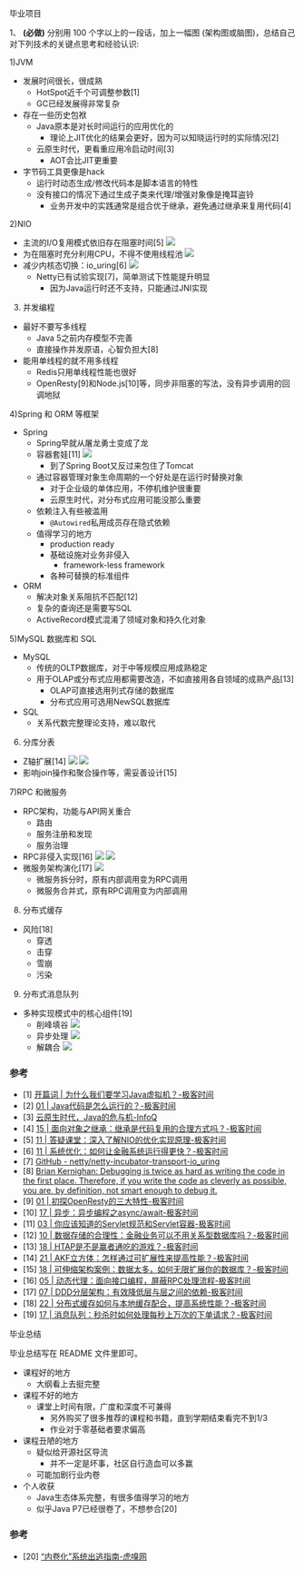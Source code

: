 毕业项目

1、 **(必做)** 分别用 100 个字以上的一段话，加上一幅图 (架构图或脑图)，总结自己
对下列技术的关键点思考和经验认识:

1)JVM

* 发展时间很长，很成熟
  * HotSpot近千个可调整参数[1]
  * GC已经发展得非常复杂
* 存在一些历史包袱
  * Java原本是对长时间运行的应用优化的
    * 理论上JIT优化的结果会更好，因为可以知晓运行时的实际情况[2]
  * 云原生时代，更看重应用冷启动时间[3]
    * AOT会比JIT更重要
* 字节码工具更像是hack
  * 运行时动态生成/修改代码本是脚本语言的特性
  * 没有接口的情况下通过生成子类来代理/增强对象像是掩耳盗铃
    * 业务开发中的实践通常是组合优于继承，避免通过继承来复用代码[4]

2)NIO

* 主流的I/O复用模式依旧存在阻塞时间[5]
![](images/d8f4a9cfb8d37d08487a68fc10e31fdd.png)
* 为在阻塞时充分利用CPU，不得不使用线程池
![](images/0de0c467036f2973143a620448068a82.png)
* 减少内核态切换：io_uring[6]
![](images/72c9b7902yy72c08e4175c0529edcc31.jpg)
  * Netty已有试验实现[7]，简单测试下性能提升明显
    * 因为Java运行时还不支持，只能通过JNI实现

3) 并发编程

* 最好不要写多线程
  * Java 5之前内存模型不完善
  * 直接操作并发原语，心智负担大[8]
* 能用单线程的就不用多线程
  * Redis只用单线程性能也很好
  * OpenResty[9]和Node.js[10]等，同步非阻塞的写法，没有异步调用的回调地狱

4)Spring 和 ORM 等框架

* Spring
  * Spring早就从屠龙勇士变成了龙
  * 容器套娃[11]
![](images/20190503213508577.jpg.png)
    * 到了Spring Boot又反过来包住了Tomcat
  * 通过容器管理对象生命周期的一个好处是在运行时替换对象
    * 对于企业级的单体应用，不停机维护很重要
    * 云原生时代，对分布式应用可能没那么重要
  * 依赖注入有些被滥用
    * `@Autowired`私用成员存在隐式依赖
  * 值得学习的地方
    * production ready
    * 基础设施对业务非侵入
      * framework-less framework
    * 各种可替换的标准组件
* ORM
  * 解决对象关系阻抗不匹配[12]
  * 复杂的查询还是需要写SQL
  * ActiveRecord模式混淆了领域对象和持久化对象

5)MySQL 数据库和 SQL

* MySQL
  * 传统的OLTP数据库，对于中等规模应用成熟稳定
  * 用于OLAP或分布式应用都需要改造，不如直接用各自领域的成熟产品[13]
    * OLAP可直接选用列式存储的数据库
    * 分布式应用可选用NewSQL数据库
* SQL
  * 关系代数完整理论支持，难以取代

6) 分库分表

* Z轴扩展[14]
![](images/61633c7e7679fd10b915494b72abb3aa.jpg)
![](images/dc9e29827c26f89ff3459b5c99313583.png)
* 影响join操作和聚合操作等，需妥善设计[15]

7)RPC 和微服务

* RPC架构，功能与API网关重合
  * 路由
  * 服务注册和发现
  * 服务治理
* RPC非侵入实现[16]
![](images/05cd18e7e33c5937c7c39bf8872c5753.jpg)
![](images/5042cf1b79e6b9233f2152e1e0aca741.jpg)
* 微服务架构演化[17]
![](images/7f1e3891c9c11abce96020e0bf20d67c.jpg)
  * 微服务拆分时，原有内部调用变为RPC调用
  * 微服务合并式，原有RPC调用变为内部调用

8) 分布式缓存

* 风险[18]
  * 穿透
  * 击穿
  * 雪崩
  * 污染

9) 分布式消息队列

* 多种实现模式中的核心组件[19]
  * 削峰填谷
![](images/de0a7a65a0bf51e1463d40d666a034ad.jpg)
  * 异步处理
![](images/3b19c4b5e93eeb32fd9665e330e6efaa.jpg)
  * 解耦合
![](images/6e096e287f2c418f663ab201f435a5f6.jpg)

### 参考
* [1] [开篇词 \| 为什么我们要学习Java虚拟机？-极客时间](https://time.geekbang.org/column/article/11074)
* [2] [01 \| Java代码是怎么运行的？-极客时间](https://time.geekbang.org/column/article/11289)
* [3] [云原生时代，Java的危与机-InfoQ](https://www.infoq.cn/article/RQfWw2R2ZpYQiOlc1WBE)
* [4] [15 \| 面向对象之继承：继承是代码复用的合理方式吗？-极客时间](https://time.geekbang.org/column/article/252605)
* [5] [11 \| 答疑课堂：深入了解NIO的优化实现原理-极客时间](https://time.geekbang.org/column/article/100861)
* [6] [11 \|  系统优化：如何让金融系统运行得更快？-极客时间](https://time.geekbang.org/column/article/332958)
* [7] [GitHub - netty/netty-incubator-transport-io_uring](https://github.com/netty/netty-incubator-transport-io_uring)
* [8] [Brian Kernighan: Debugging is twice as hard as writing the code in the first place. Therefore, if you write the code as cleverly as possible, you are, by definition, not smart enough to debug it.](https://www.quotes.net/quote/57502)
* [9] [01 \| 初探OpenResty的三大特性-极客时间](https://time.geekbang.org/column/article/97459)
* [10] [17 \| 异步：异步编程之async/await-极客时间](https://time.geekbang.org/course/detail/100036001-146470)
* [11] [03 \| 你应该知道的Servlet规范和Servlet容器-极客时间](https://time.geekbang.org/column/article/95480)
* [12] [10 \| 数据存储的合理性：金融业务可以不用关系型数据库吗？-极客时间](https://time.geekbang.org/column/article/332304)
* [13] [18 \| HTAP是不是赢者通吃的游戏？-极客时间](https://time.geekbang.org/column/article/287246)
* [14] [21 \| AKF立方体：怎样通过可扩展性来提高性能？-极客时间](https://time.geekbang.org/column/article/252741)
* [15] [18 \| 可伸缩架构案例：数据太多，如何无限扩展你的数据库？-极客时间](https://time.geekbang.org/column/article/218385)
* [16] [05 \| 动态代理：面向接口编程，屏蔽RPC处理流程-极客时间](https://time.geekbang.org/column/article/205910)
* [17] [07 \| DDD分层架构：有效降低层与层之间的依赖-极客时间](https://time.geekbang.org/column/article/156849)
* [18] [22 \| 分布式缓存如何与本地缓存配合，提高系统性能？-极客时间](https://time.geekbang.org/column/article/328981)
* [19] [17 \| 消息队列：秒杀时如何处理每秒上万次的下单请求？-极客时间](https://time.geekbang.org/column/article/156904)

毕业总结

毕业总结写在 README 文件里即可。

* 课程好的地方
  * 大纲看上去挺完整
* 课程不好的地方
  * 课堂上时间有限，广度和深度不可兼得
    * 另外购买了很多推荐的课程和书籍，直到学期结束看完不到1/3
    * 作业对于零基础者要求偏高
* 课程丑陋的地方
  * 疑似给开源社区导流
    * 并不一定是坏事，社区自行造血可以多赢
  * 可能加剧行业内卷
* 个人收获
  * Java生态体系完整，有很多值得学习的地方
  * 似乎Java P7已经很卷了，不想参合[20]

### 参考
* [20] [“内卷化”系统出逃指南-虎嗅网](https://www.huxiu.com/article/408084.html)
